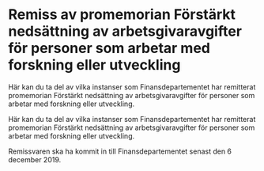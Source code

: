 # Remiss av promemorian Förstärkt nedsättning av arbetsgivaravgifter för personer som arbetar med forskning eller utveckling

Här kan du ta del av vilka instanser som Finansdepartementet har remitterat promemorian Förstärkt nedsättning av arbetsgivaravgifter för personer som arbetar med forskning eller utveckling.

Här kan du ta del av vilka instanser som Finansdepartementet har remitterat promemorian Förstärkt nedsättning av arbetsgivaravgifter för personer som arbetar med forskning eller utveckling.

Remissvaren ska ha kommit in till Finansdepartementet senast den
6 december 2019.
